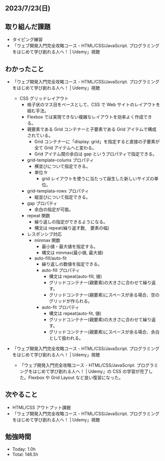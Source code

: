 ## 2023/7/23(日)

## 取り組んだ課題

- タイピング練習
- 「ウェブ開発入門完全攻略コース - HTML/CSS/JavaScript. プログラミングをはじめて学び創れる人へ！ | Udemy」視聴

## わかったこと

- 「ウェブ開発入門完全攻略コース - HTML/CSS/JavaScript. プログラミングをはじめて学び創れる人へ！ | Udemy」視聴

  - CSS グリッドレイアウト
    - 格子状のマス目をベースとして、CSS で Web サイトのレイアウトを組む手法。
    - Flexbox では実現できない複雑なレイアウトを効率よく作成できる。
    - 親要素である Grid コンテナーと子要素である Grid アイテムで構成されている。
      - Grid コンテナーに「display: grid」を指定すると直接の子要素が全て Grid アイテムへと変わる。
      - Grid アイテム間の余白は gap というプロパティで指定できる。
    - grid-template-colums プロパティ
      - 横並びについて指定できる。
      - 単位 fr
        - grid レイアウトを使うに当たって誕生した新しいサイズの単位。
    - grid-templata-rows プロパティ
      - 縦並びについて指定できる。
    - gap プロパティ
      - 余白の指定が可能。
    - repeat 関数
      - 繰り返しの指定ができるようになる。
      - 構文は repeat(繰り返す数,　要素の幅)
    - レスポンシブ対応
      - minmax 関数
        - 最小値・最大値を指定する。
        - 構文は minmax(最小値, 最大値)
      - auto-fill/auto-fit
        - 繰り返しの数値を指定できる。
        - auto-fill プロパティ
          - 構文は repeat(auto-fill, 値)
          - グリッドコンテナー(親要素)の大きさに合わせて繰り返す。
          - グリッドコンテナー(親要素)にスペースが余る場合、空のグリッドが作られる。
        - auto-fit プロパティ
          - 構文は repeat(auto-fit, 値)
          - グリッドコンテナー(親要素)の大きさに合わせて繰り返す。
          - グリッドコンテナー(親要素)にスペースが余る場合、余白として扱われる。

- 「ウェブ開発入門完全攻略コース - HTML/CSS/JavaScript. プログラミングをはじめて学び創れる人へ！ | Udemy」視聴
  - 「ウェブ開発入門完全攻略コース - HTML/CSS/JavaScript. プログラミングをはじめて学び創れる人へ！ | Udemy」の CSS の学習が完了した。Flexbox や Grid Layout など良い復習になった。

## 次やること

- HTML/CSS アウトプット課題
- 「ウェブ開発入門完全攻略コース - HTML/CSS/JavaScript. プログラミングをはじめて学び創れる人へ！ | Udemy」視聴

## 勉強時間

- Today: 1.0h
- Total: 146.5h
